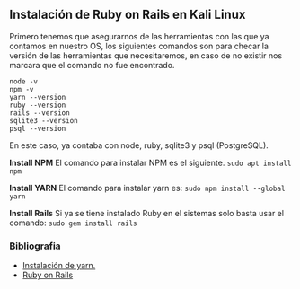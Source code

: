 ## Instalación de Ruby on Rails en Kali Linux

Primero tenemos que asegurarnos de las herramientas con las que ya contamos en nuestro OS, los siguientes comandos son para checar la versión de las herramientas que necesitaremos, en caso de no existir nos marcara que el comando no fue encontrado.

```
node -v
npm -v
yarn --version
ruby --version
rails --version
sqlite3 --version
psql --version
```
En este caso, ya contaba con node, ruby, sqlite3 y psql (PostgreSQL).

**Install NPM**
El comando para instalar NPM es el siguiente.
```sudo apt install npm```

**Install YARN**
El comando para instalar yarn es:
```sudo npm install --global yarn```

**Install Rails**
Si ya se tiene instalado Ruby en el sistemas solo basta usar el comando:
```sudo gem install rails```

### Bibliografia
*   [Instalación de yarn.](https://classic.yarnpkg.com/en/docs/install#debian-stable)
*   [Ruby on Rails](https://guides.rubyonrails.org/getting_started.html)

